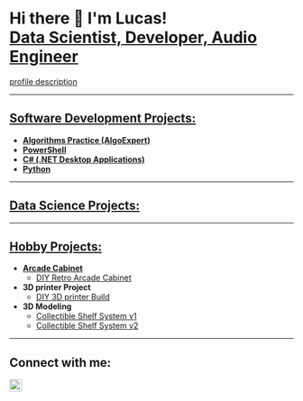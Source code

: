 

<h1>Hi there 👋 I'm Lucas! <br>
<a href="https://www.linkedin.com/in/lucas-castelein-bb885b1a0">Data Scientist, Developer, Audio Engineer</h1>

<p>profile description</p>

---
  
<h2> Software Development Projects:</h2>

- <b>Algorithms Practice (AlgoExpert)</b>
- <b>PowerShell</b>
- <b>C# (.NET Desktop Applications)</b>
- <b>Python</b>

---

<h2> Data Science Projects:</h2>

---


<h2> Hobby Projects:</h2>

- <b>Arcade Cabinet</b> <br>
  - [DIY Retro Arcade Cabinet](https://github.com/Luluanaki/diy-retro-arcade)
- <b>3D printer Project</b><br>
  - [DIY 3D printer Build](https://github.com/Luluanaki/diy-crtsn-3dprinter)
- <b>3D Modeling</b> <br>
  - [Collectible Shelf System v1](https://www.thingiverse.com/thing:6719204) <br>
  - [Collectible Shelf System v2](https://www.thingiverse.com/thing:6981411/comments) <br>


---


<h2> Connect with me:</h2>

[<img align="left" alt="LucasCastelein | LinkedIn" width="22px" src="https://cdn.jsdelivr.net/npm/simple-icons@v3/icons/linkedin.svg" />][linkedin]



[linkedin]: https://www.linkedin.com/in/lucas-castelein-bb885b1a0


